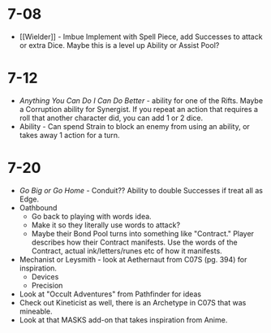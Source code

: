 # 7-08 
- [[Wielder]] - Imbue Implement with Spell Piece, add Successes to attack or extra Dice. Maybe this is a level up Ability or Assist Pool?

# 7-12
- *Anything You Can Do I Can Do Better* - ability for one of the Rifts. Maybe a Corruption ability for Synergist. If you repeat an action that requires a roll that another character did, you can add 1 or 2 dice.
- Ability - Can spend Strain to block an enemy from using an ability, or takes away 1 action for a turn.

# 7-20
- *Go Big or Go Home* - Conduit?? Ability to double Successes if treat all as Edge.
- Oathbound 
	- Go back to playing with words idea.
	- Make it so they literally use words to attack?
	- Maybe their Bond Pool turns into something like "Contract." Player describes how their Contract manifests. Use the words of the Contract, actual ink/letters/runes etc of how it manifests.
- Mechanist or Leysmith - look at Aethernaut from C07S (pg. 394) for inspiration.
	- Devices
	- Precision
- Look at "Occult Adventures" from Pathfinder for ideas
- Check out Kineticist as well, there is an Archetype in C07S that was mineable.
- Look at that MASKS add-on that takes inspiration from Anime.
